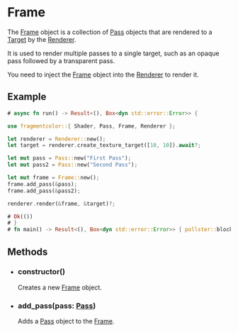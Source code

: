 # Frame

The [Frame](https://fragmentcolor.org/api/core/frame) object is a collection of [Pass](https://fragmentcolor.org/api/core/pass) objects that are rendered to a [Target](https://fragmentcolor.org/api/core/target) by the [Renderer](https://fragmentcolor.org/api/core/renderer).

It is used to render multiple passes to a single target, such as an opaque pass followed by a transparent pass.

You need to inject the [Frame](https://fragmentcolor.org/api/core/frame) object into the [Renderer](https://fragmentcolor.org/api/core/renderer) to render it.

## Example

```rust talves-nao-araceca
# async fn run() -> Result<(), Box<dyn std::error::Error>> {

use fragmentcolor::{ Shader, Pass, Frame, Renderer };

let renderer = Renderer::new();
let target = renderer.create_texture_target([10, 10]).await?;

let mut pass = Pass::new("First Pass");
let mut pass2 = Pass::new("Second Pass");

let mut frame = Frame::new();
frame.add_pass(&pass);
frame.add_pass(&pass2);

renderer.render(&frame, &target)?;

# Ok(())
# }
# fn main() -> Result<(), Box<dyn std::error::Error>> { pollster::block_on(run()) }
```

## Methods

- ### constructor()

  Creates a new [Frame](https://fragmentcolor.org/api/core/frame) object.

- ### add_pass(pass: [Pass](https://fragmentcolor.org/api/core/pass))

  Adds a [Pass](https://fragmentcolor.org/api/core/pass) object to the [Frame](https://fragmentcolor.org/api/core/frame).

